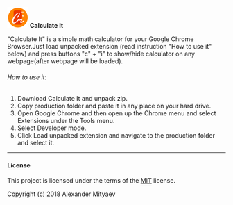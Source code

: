 ![Calculate It](source/icon_48.png)   **Calculate It**

"Calculate It" is a simple math calculator for your Google Chrome Browser.Just load unpacked extension (read  instruction "How to use it" below) and press buttons "c" + "i" to show/hide calculator on any webpage(after webpage will be loaded).

###### How to use it:

1. Download Calculate It and unpack zip.
2. Copy production folder and paste it in any place on your hard drive.
3. Open Google Chrome and then open up the Chrome menu and select Extensions under the Tools menu.
4. Select Developer mode.
5. Click Load unpacked extension and navigate to the production folder and select it.

***

#### License

This project is licensed under the terms of the [MIT](https://opensource.org/licenses/MIT) license.

Copyright (c) 2018 Alexander Mityaev
